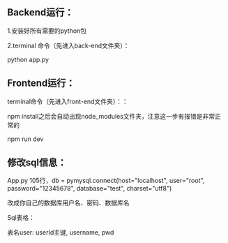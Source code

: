 ## Backend运行：

1.安装好所有需要的python包

2.terminal 命令（先进入back-end文件夹）：

python app.py



## Frontend运行：

terminal命令（先进入front-end文件夹）：：

npm install之后会自动出现node_modules文件夹，注意这一步有报错是非常正常的

npm run dev



## 修改sql信息：

App.py 105行，db = pymysql.connect(host="localhost", user="root", password="12345678", database="test", charset="utf8")

改成你自己的数据库用户名、密码、数据库名


Sql表格：

表名user: userId主键, username, pwd
